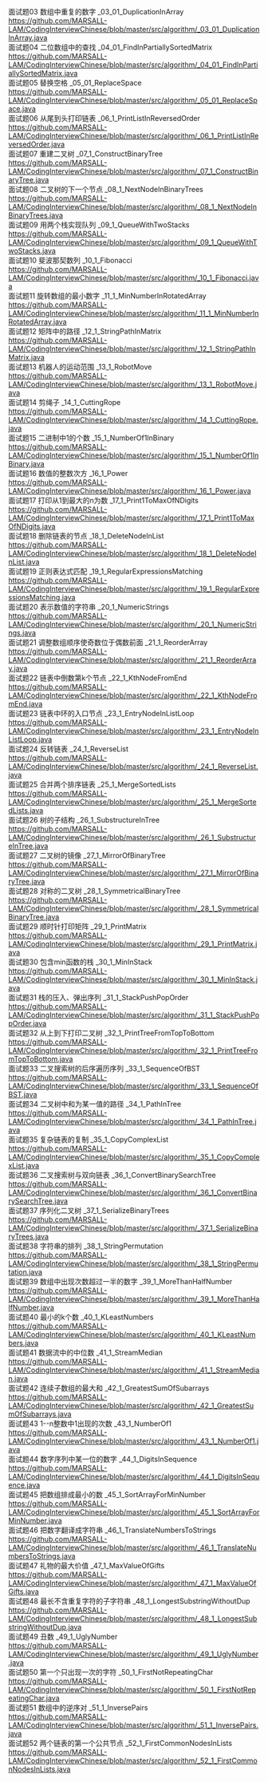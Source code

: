 面试题03 数组中重复的数字 _03_01_DuplicationInArray    <br/>https://github.com/MARSALL-LAM/CodingInterviewChinese/blob/master/src/algorithm/_03_01_DuplicationInArray.java
<br/>面试题04 二位数组中的查找 _04_01_FindInPartiallySortedMatrix   <br/>https://github.com/MARSALL-LAM/CodingInterviewChinese/blob/master/src/algorithm/_04_01_FindInPartiallySortedMatrix.java
<br/>面试题05 替换空格 _05_01_ReplaceSpace <br/>https://github.com/MARSALL-LAM/CodingInterviewChinese/blob/master/src/algorithm/_05_01_ReplaceSpace.java
<br/>面试题06 从尾到头打印链表 _06_1_PrintListInReversedOrder <br/>https://github.com/MARSALL-LAM/CodingInterviewChinese/blob/master/src/algorithm/_06_1_PrintListInReversedOrder.java
<br/>面试题07 重建二叉树 _07_1_ConstructBinaryTree <br/>https://github.com/MARSALL-LAM/CodingInterviewChinese/blob/master/src/algorithm/_07_1_ConstructBinaryTree.java
<br/>面试题08 二叉树的下一个节点 _08_1_NextNodeInBinaryTrees <br/>https://github.com/MARSALL-LAM/CodingInterviewChinese/blob/master/src/algorithm/_08_1_NextNodeInBinaryTrees.java
<br/>面试题09 用两个栈实现队列 _09_1_QueueWithTwoStacks <br/>https://github.com/MARSALL-LAM/CodingInterviewChinese/blob/master/src/algorithm/_09_1_QueueWithTwoStacks.java
<br/>面试题10 斐波那契数列 _10_1_Fibonacci <br/>https://github.com/MARSALL-LAM/CodingInterviewChinese/blob/master/src/algorithm/_10_1_Fibonacci.java
<br/>面试题11 旋转数组的最小数字 _11_1_MinNumberInRotatedArray  <br/>https://github.com/MARSALL-LAM/CodingInterviewChinese/blob/master/src/algorithm/_11_1_MinNumberInRotatedArray.java
<br/>面试题12 矩阵中的路径 _12_1_StringPathInMatrix <br/>https://github.com/MARSALL-LAM/CodingInterviewChinese/blob/master/src/algorithm/_12_1_StringPathInMatrix.java
<br/>面试题13 机器人的运动范围 _13_1_RobotMove <br/>https://github.com/MARSALL-LAM/CodingInterviewChinese/blob/master/src/algorithm/_13_1_RobotMove.java
<br/>面试题14 剪绳子 _14_1_CuttingRope <br/>https://github.com/MARSALL-LAM/CodingInterviewChinese/blob/master/src/algorithm/_14_1_CuttingRope.java
<br/>面试题15 二进制中1的个数 _15_1_NumberOf1InBinary <br/>https://github.com/MARSALL-LAM/CodingInterviewChinese/blob/master/src/algorithm/_15_1_NumberOf1InBinary.java
<br/>面试题16 数值的整数次方 _16_1_Power <br/>https://github.com/MARSALL-LAM/CodingInterviewChinese/blob/master/src/algorithm/_16_1_Power.java
<br/>面试题17 打印从1到最大的n为数 _17_1_Print1ToMaxOfNDigits <br/>https://github.com/MARSALL-LAM/CodingInterviewChinese/blob/master/src/algorithm/_17_1_Print1ToMaxOfNDigits.java
<br/>面试题18 删除链表的节点 _18_1_DeleteNodeInList <br/>https://github.com/MARSALL-LAM/CodingInterviewChinese/blob/master/src/algorithm/_18_1_DeleteNodeInList.java
<br/>面试题19 正则表达式匹配 _19_1_RegularExpressionsMatching <br/>https://github.com/MARSALL-LAM/CodingInterviewChinese/blob/master/src/algorithm/_19_1_RegularExpressionsMatching.java
<br/>面试题20 表示数值的字符串 _20_1_NumericStrings <br/>https://github.com/MARSALL-LAM/CodingInterviewChinese/blob/master/src/algorithm/_20_1_NumericStrings.java 
<br/>面试题21 调整数组顺序使奇数位于偶数前面 _21_1_ReorderArray <br/>https://github.com/MARSALL-LAM/CodingInterviewChinese/blob/master/src/algorithm/_21_1_ReorderArray.java
<br/>面试题22 链表中倒数第k个节点 _22_1_KthNodeFromEnd <br/>https://github.com/MARSALL-LAM/CodingInterviewChinese/blob/master/src/algorithm/_22_1_KthNodeFromEnd.java
<br/>面试题23 链表中环的入口节点 _23_1_EntryNodeInListLoop <br/>https://github.com/MARSALL-LAM/CodingInterviewChinese/blob/master/src/algorithm/_23_1_EntryNodeInListLoop.java
<br/>面试题24 反转链表 _24_1_ReverseList <br/>https://github.com/MARSALL-LAM/CodingInterviewChinese/blob/master/src/algorithm/_24_1_ReverseList.java
<br/>面试题25 合并两个排序链表 _25_1_MergeSortedLists <br/>https://github.com/MARSALL-LAM/CodingInterviewChinese/blob/master/src/algorithm/_25_1_MergeSortedLists.java
<br/>面试题26 树的子结构 _26_1_SubstructureInTree <br/>https://github.com/MARSALL-LAM/CodingInterviewChinese/blob/master/src/algorithm/_26_1_SubstructureInTree.java
<br/>面试题27 二叉树的镜像 _27_1_MirrorOfBinaryTree <br/>https://github.com/MARSALL-LAM/CodingInterviewChinese/blob/master/src/algorithm/_27_1_MirrorOfBinaryTree.java
<br/>面试题28 对称的二叉树 _28_1_SymmetricalBinaryTree <br/>https://github.com/MARSALL-LAM/CodingInterviewChinese/blob/master/src/algorithm/_28_1_SymmetricalBinaryTree.java
<br/>面试题29 顺时针打印矩阵 _29_1_PrintMatrix <br/>https://github.com/MARSALL-LAM/CodingInterviewChinese/blob/master/src/algorithm/_29_1_PrintMatrix.java
<br/>面试题30 包含min函数的栈 _30_1_MinInStack <br/>https://github.com/MARSALL-LAM/CodingInterviewChinese/blob/master/src/algorithm/_30_1_MinInStack.java
<br/>面试题31 栈的压入、弹出序列 _31_1_StackPushPopOrder <br/>https://github.com/MARSALL-LAM/CodingInterviewChinese/blob/master/src/algorithm/_31_1_StackPushPopOrder.java
<br/>面试题32 从上到下打印二叉树 _32_1_PrintTreeFromTopToBottom <br/>https://github.com/MARSALL-LAM/CodingInterviewChinese/blob/master/src/algorithm/_32_1_PrintTreeFromTopToBottom.java
<br/>面试题33 二叉搜索树的后序遍历序列 _33_1_SequenceOfBST <br/>https://github.com/MARSALL-LAM/CodingInterviewChinese/blob/master/src/algorithm/_33_1_SequenceOfBST.java
<br/>面试题34 二叉树中和为某一值的路径 _34_1_PathInTree <br/>https://github.com/MARSALL-LAM/CodingInterviewChinese/blob/master/src/algorithm/_34_1_PathInTree.java
<br/>面试题35 复杂链表的复制 _35_1_CopyComplexList <br/>https://github.com/MARSALL-LAM/CodingInterviewChinese/blob/master/src/algorithm/_35_1_CopyComplexList.java
<br/>面试题36 二叉搜索树与双向链表 _36_1_ConvertBinarySearchTree <br/>https://github.com/MARSALL-LAM/CodingInterviewChinese/blob/master/src/algorithm/_36_1_ConvertBinarySearchTree.java
<br/>面试题37 序列化二叉树 _37_1_SerializeBinaryTrees <br/>https://github.com/MARSALL-LAM/CodingInterviewChinese/blob/master/src/algorithm/_37_1_SerializeBinaryTrees.java
<br/>面试题38 字符串的排列 _38_1_StringPermutation <br/>https://github.com/MARSALL-LAM/CodingInterviewChinese/blob/master/src/algorithm/_38_1_StringPermutation.java
<br/>面试题39 数组中出现次数超过一半的数字 _39_1_MoreThanHalfNumber <br/>https://github.com/MARSALL-LAM/CodingInterviewChinese/blob/master/src/algorithm/_39_1_MoreThanHalfNumber.java
<br/>面试题40 最小的k个数 _40_1_KLeastNumbers <br/>https://github.com/MARSALL-LAM/CodingInterviewChinese/blob/master/src/algorithm/_40_1_KLeastNumbers.java
<br/>面试题41 数据流中的中位数 _41_1_StreamMedian <br/>https://github.com/MARSALL-LAM/CodingInterviewChinese/blob/master/src/algorithm/_41_1_StreamMedian.java
<br/>面试题42 连续子数组的最大和 _42_1_GreatestSumOfSubarrays <br/>https://github.com/MARSALL-LAM/CodingInterviewChinese/blob/master/src/algorithm/_42_1_GreatestSumOfSubarrays.java
<br/>面试题43 1--n整数中1出现的次数 _43_1_NumberOf1 <br/>https://github.com/MARSALL-LAM/CodingInterviewChinese/blob/master/src/algorithm/_43_1_NumberOf1.java
<br/>面试题44 数字序列中某一位的数字 _44_1_DigitsInSequence <br/>https://github.com/MARSALL-LAM/CodingInterviewChinese/blob/master/src/algorithm/_44_1_DigitsInSequence.java
<br/>面试题45 把数组排成最小的数 _45_1_SortArrayForMinNumber <br/>https://github.com/MARSALL-LAM/CodingInterviewChinese/blob/master/src/algorithm/_45_1_SortArrayForMinNumber.java
<br/>面试题46 把数字翻译成字符串 _46_1_TranslateNumbersToStrings <br/>https://github.com/MARSALL-LAM/CodingInterviewChinese/blob/master/src/algorithm/_46_1_TranslateNumbersToStrings.java
<br/>面试题47 礼物的最大价值 _47_1_MaxValueOfGifts <br/>https://github.com/MARSALL-LAM/CodingInterviewChinese/blob/master/src/algorithm/_47_1_MaxValueOfGifts.java
<br/>面试题48 最长不含重复字符的子字符串 _48_1_LongestSubstringWithoutDup <br/>https://github.com/MARSALL-LAM/CodingInterviewChinese/blob/master/src/algorithm/_48_1_LongestSubstringWithoutDup.java
<br/>面试题49 丑数 _49_1_UglyNumber <br/>https://github.com/MARSALL-LAM/CodingInterviewChinese/blob/master/src/algorithm/_49_1_UglyNumber.java
<br/>面试题50 第一个只出现一次的字符 _50_1_FirstNotRepeatingChar <br/>https://github.com/MARSALL-LAM/CodingInterviewChinese/blob/master/src/algorithm/_50_1_FirstNotRepeatingChar.java
<br/>面试题51 数组中的逆序对 _51_1_InversePairs <br/>https://github.com/MARSALL-LAM/CodingInterviewChinese/blob/master/src/algorithm/_51_1_InversePairs.java
<br/>面试题52 两个链表的第一个公共节点 _52_1_FirstCommonNodesInLists <br/>https://github.com/MARSALL-LAM/CodingInterviewChinese/blob/master/src/algorithm/_52_1_FirstCommonNodesInLists.java
<br/>